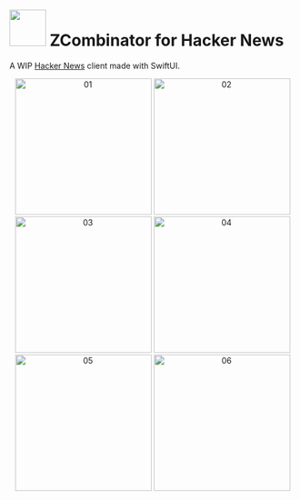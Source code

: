 # <img width="64" src="https://user-images.githubusercontent.com/7277662/183237692-5e8ff802-f2ce-4f5c-92fe-d4899b98d1c7.png"> ZCombinator for Hacker News

A WIP [Hacker News](https://news.ycombinator.com/) client made with SwiftUI.

<p align="center">
  <img width="240" alt="01" src="https://user-images.githubusercontent.com/7277662/183237740-86966f4e-2ee7-48a4-89e6-3ad20d4a5b59.png"> 
  <img width="240" alt="02" src="https://user-images.githubusercontent.com/7277662/183237742-9602ddc6-e123-4484-879c-b6c5cc3b2f4a.png"> 
  <img width="240" alt="03" src="https://user-images.githubusercontent.com/7277662/183237743-b4784ead-a4f1-40c1-ab97-fc415a257793.png"> 
  <img width="240" alt="04" src="https://user-images.githubusercontent.com/7277662/183237744-c6dd99e6-7b3e-43c8-9824-aee65bca8496.png"> 
  <img width="240" alt="05" src="https://user-images.githubusercontent.com/7277662/183237746-3704b0e2-7272-4d94-b06f-7576b3d539b2.png"> 
  <img width="240" alt="06" src="https://user-images.githubusercontent.com/7277662/183237747-d89528f6-b6c9-4d17-be65-74aeb828acbe.png"> 
</p>
